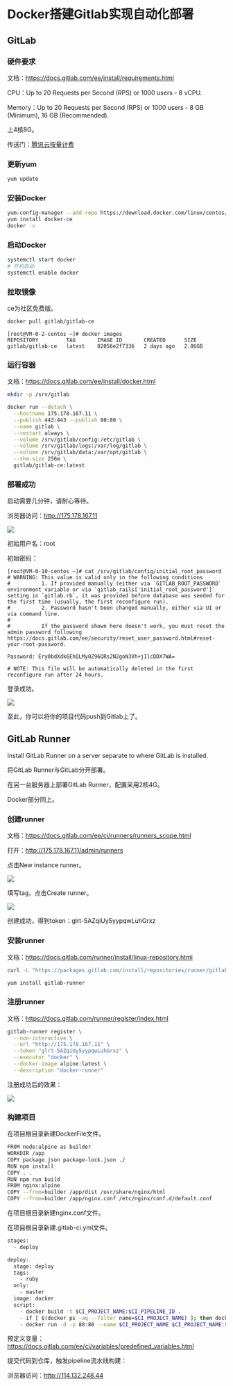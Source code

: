 # Docker搭建Gitlab实现自动化部署

## GitLab

### 硬件要求

文档：https://docs.gitlab.com/ee/install/requirements.html

CPU：Up to 20 Requests per Second (RPS) or 1000 users - 8 vCPU.

Memory：Up to 20 Requests per Second (RPS) or 1000 users - 8 GB (Minimum), 16 GB (Recommended).

上4核8G。

传送门：[腾讯云按量计费](https://buy.cloud.tencent.com/cvm?tab=custom&devPayMode=hourly)

### 更新yum

```bash
yum update
```

### 安装Docker

```bash
yum-config-manager --add-repo https://download.docker.com/linux/centos/docker-ce.repo
yum install docker-ce
docker -v
```

### 启动Docker

```bash
systemctl start docker
# 开机启动
systemctl enable docker
```

### 拉取镜像

ce为社区免费版。

```bash
docker pull gitlab/gitlab-ce
```

```
[root@VM-0-2-centos ~]# docker images
REPOSITORY         TAG       IMAGE ID       CREATED      SIZE
gitlab/gitlab-ce   latest    82056e2f7336   2 days ago   2.86GB
```

### 运行容器

文档：https://docs.gitlab.com/ee/install/docker.html

```bash
mkdir -p /srv/gitlab
```

```bash
docker run --detach \
  --hostname 175.178.167.11 \
  --publish 443:443 --publish 80:80 \
  --name gitlab \
  --restart always \
  --volume /srv/gitlab/config:/etc/gitlab \
  --volume /srv/gitlab/logs:/var/log/gitlab \
  --volume /srv/gitlab/data:/var/opt/gitlab \
  --shm-size 256m \
  gitlab/gitlab-ce:latest
```

### 部署成功

启动需要几分钟，请耐心等待。

浏览器访问：http://175.178.167.11

![](https://img.zhangniandong.com/2024/175.178.167.11_users_sign_in.jpg)

初始用户名：root

初始密码：

```
[root@VM-0-10-centos ~]# cat /srv/gitlab/config/initial_root_password
# WARNING: This value is valid only in the following conditions
#          1. If provided manually (either via `GITLAB_ROOT_PASSWORD` environment variable or via `gitlab_rails['initial_root_password']` setting in `gitlab.rb`, it was provided before database was seeded for the first time (usually, the first reconfigure run).
#          2. Password hasn't been changed manually, either via UI or via command line.
#
#          If the password shown here doesn't work, you must reset the admin password following https://docs.gitlab.com/ee/security/reset_user_password.html#reset-your-root-password.

Password: Ery0bdXdk6EhQLMy0Z96QRs2N2goN3Vh+jIlcDDX7WA=

# NOTE: This file will be automatically deleted in the first reconfigure run after 24 hours.
```

登录成功。

![](https://img.zhangniandong.com/2024/175.178.167.11_.jpg)

至此，你可以将你的项目代码push到Gitlab上了。

## GitLab Runner

Install GitLab Runner on a server separate to where GitLab is installed.

将GitLab Runner与GitLab分开部署。

在另一台服务器上部署GitLab Runner，配置采用2核4G。

Docker部分同上。

### 创建runner

文档：https://docs.gitlab.com/ee/ci/runners/runners_scope.html

打开：http://175.178.167.11/admin/runners

点击New instance runner。

![](https://img.zhangniandong.com/2024/175.178.167.11_admin_runners.jpg)

填写tag，点击Create runner。

![](https://img.zhangniandong.com/2024/175.178.167.11_admin_runners_new.jpg)

创建成功，得到token：glrt-5AZqiUy5yypqwLuhGrxz

### 安装runner

文档：https://docs.gitlab.com/runner/install/linux-repository.html

```bash
curl -L "https://packages.gitlab.com/install/repositories/runner/gitlab-runner/script.rpm.sh" | sudo bash
```

```bash
yum install gitlab-runner
```

### 注册runner

文档：https://docs.gitlab.com/runner/register/index.html

```bash
gitlab-runner register \
  --non-interactive \
  --url "http://175.178.167.11" \
  --token "glrt-5AZqiUy5yypqwLuhGrxz" \
  --executor "docker" \
  --docker-image alpine:latest \
  --description "docker-runner"
```

注册成功后的效果：

![](https://img.zhangniandong.com/2024/175.178.167.11_admin_runners_.jpg)

### 构建项目

在项目根目录新建DockerFile文件。

```bash
FROM node:alpine as builder
WORKDIR /app
COPY package.json package-lock.json ./
RUN npm install
COPY . .
RUN npm run build
FROM nginx:alpine
COPY --from=builder /app/dist /usr/share/nginx/html
COPY --from=builder /app/nginx.conf /etc/nginx/conf.d/default.conf
```

在项目根目录新建nginx.conf文件。

在项目根目录新建.gitlab-ci.yml文件。

```bash
stages:
  - deploy

deploy:
  stage: deploy
  tags:
    - ruby
  only:
    - master
  image: docker
  script:
    - docker build -t $CI_PROJECT_NAME:$CI_PIPELINE_ID .
    - if [ $(docker ps -aq --filter name=$CI_PROJECT_NAME) ]; then docker rm -f $CI_PROJECT_NAME; fi
    - docker run -d -p 80:80 --name $CI_PROJECT_NAME $CI_PROJECT_NAME:$CI_PIPELINE_ID
```

预定义变量：https://docs.gitlab.com/ee/ci/variables/predefined_variables.html

提交代码到仓库，触发pipeline流水线构建：

浏览器访问：http://114.132.248.44
